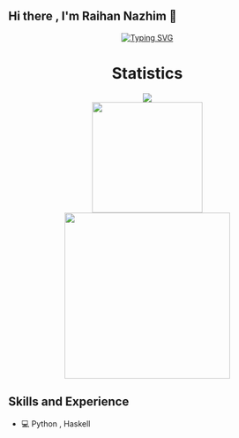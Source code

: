 ## Hi there , I'm Raihan Nazhim 👋

<div align = "center">
    <a href = "https://git.io/typing-svg"><img src="https://readme-typing-svg.demolab.com?font=Fira+Code&pause=1000&color=F7006E&center=true&vCenter=true&width=435&lines=Muhammad+Raihan+Nazhim+Oktana;13523021;Institut+Teknologi+Bandung+(ITB)" alt="Typing SVG"/></a>
</div>

<div align = "center">
    <h1>Statistics</h1>
    <a href = "https://github.com/RNXFreeze/">
        <img src="https://github-profile-trophy.vercel.app/?username=RNXFreeze&column=-1&theme=tokyonight&rank=-C,-B,-?" />
        <br>
        <img src="https://github-readme-stats.vercel.app/api?username=RNXFreeze&hide=issues&count_private=true&show_icons=true&theme=tokyonight" height=200/>
        <br>
        <img src="https://github-readme-stats.vercel.app/api/top-langs/?username=RNXFreeze&layout=compact&theme=tokyonight&langs_count=3" width=300/>
    </a>
</div>

## Skills and Experience
* 💻 Python , Haskell
